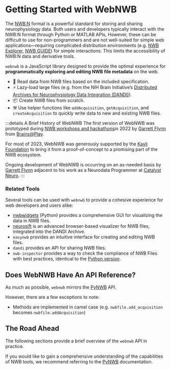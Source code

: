 # Getting Started with WebNWB
The [NWB:N] format is a powerful standard for storing and sharing neurophysiology data. Both users and developers typically interact with the NWB:N format through Python or MATLAB APIs, However, these can be difficult to use for non-programmers and are not well-suited for simple web applications—requiring complicated distribution environments (e.g. [NWB Explorer], [NWB GUIDE]) for simple interactions. This limits the accessibility of NWB:N data and derivative tools.

`webnwb` is a JavaScript library designed to provide the optimal experience for **programmatically exploring and editing NWB file metadata** on the web. 
- 🔬 Read data from NWB files based on the included specification.
- ⚡ Lazy-load large files (e.g. from the NIH Brain Initiative’s [Distributed Archives for Neurophysiology Data Integration (DANDI)](https://gui.dandiarchive.org/#/)).
- 📦 Create NWB files from scratch.
- ⚒️ Use helper functions like `addAcquisition`, `getAcquisition`, and `createAcquisition` to quickly write data to new and existing NWB files.

:::details A Brief History of WebNWB
The first version of WebNWB was prototyped during [NWB workshops and hackathons](https://neurodatawithoutborders.github.io/nwb_hackathons/)in 2022 by [Garrett Flynn] from [Brains@Play](https://brainsatplay.com).

For most of 2023, WebNWB was generously supported by the [Kavli Foundation](https://kavlifoundation.org) to bring it from a proof-of-concept to a promising part of the NWB ecosystem. 

Ongoing development of WebNWB is occurring on an as-needed basis by [Garrett Flynn] adjacent to his work as a Neurodata Programmer at [Catalyst Neuro](https://catalystneuro.com).
:::

### Related Tools
Several tools can be used with `webnwb` to provide a cohesive experience for web developers and users alike:
- [nwbwidgets] (Python) provides a comprehensive GUI for visualizing the data in NWB files.
- [neurosift] is an advanced browser-based visualizer for NWB files, integrated into the DANDI Archive.
- `easynwb` provides an intuitive interface for creating and editing NWB files.
- `dandi` provides an API for sharing NWB files.
- `nwb-inspector` provides a way to check the compliance of NWB Files with best practices, identical to the [Python version](https://github.com/NeurodataWithoutBorders/nwbinspector).

## Does WebNWB Have An API Reference?
As much as possible, `webnwb` mirrors the [PyNWB] API. 

However, there are a few exceptions to note:
- Methods are implemented in camel case (e.g. `nwbfile.add_acquisition` becomes `nwbfile.addAcquisition`)

## The Road Ahead
The following sections provide a brief overview of the `webnwb` API in practice. 

If you would like to gain a comprehensive understanding of the capabilities of NWB tools, we recommend referring to the [PyNWB] documentation.

[neurosift]: https://flatironinstitute.github.io/neurosift/?p=/
[pynwb]: https://pynwb.readthedocs.io/en/stable/
[nwbwidgets]: https://github.com/NeurodataWithoutBorders/nwbwidgets

[NWB:N]: https://www.nwb.org/
[NWB Explorer]: http://nwbexplorer.opensourcebrain.org/hub/spawn-pending/d6206910-b0e6-4755-a6dc-d0a16928cf6f
[NWB GUIDE]: https://github.com/NeurodataWithoutBorders/nwb-guide

[Garrett Flynn]: https://github.com/garrettmflynn